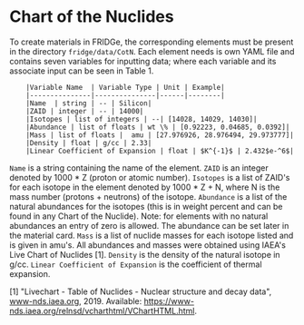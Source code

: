 # Chart of the Nuclides

To create materials in FRIDGe, the corresponding elements must be present in the directory `fridge/data/CotN`.
Each element needs is own YAML file and contains seven variables for inputting data; where each variable and its associate input can be seen in Table 1.

		|Variable Name  | Variable Type | Unit | Example|
		|---------------|---------------|------|--------|
		|Name  | string | -- | Silicon|
		|ZAID | integer | -- | 14000|
	    |Isotopes | list of integers | --| [14028, 14029, 14030]|
		|Abundance | list of floats | wt \% | [0.92223, 0.04685, 0.0392]|
		|Mass | list of floats |  amu | [27.976926, 28.976494, 29.973777]|
		|Density | float | g/cc | 2.33|
		|Linear Coefficient of Expansion | float | $K^{-1}$ | 2.432$e-^6$|

`Name` is a string containing the name of the element.
`ZAID` is an integer denoted by 1000 * Z (proton or atomic number).
`Isotopes` is a list of ZAID's for each isotope in the element denoted by 1000 * Z + N, where N is the mass number (protons + neutrons) of the isotope.
`Abundance` is a list of the natural abundances for the isotopes (this is in weight percent and can be found in any Chart of the Nuclide).
Note: for elements with no natural abundances an entry of zero is allowed. The abundance can be set later in the material card.
`Mass` is a list of nuclide masses for each isotope listed and is given in amu's.
All abundances and masses were obtained using IAEA's Live Chart of Nuclides [1].
`Density` is the density of the natural isotope in g/cc.
`Linear Coefficient of Expansion` is the coefficient of thermal expansion.

[1] "Livechart - Table of Nuclides - Nuclear structure and decay data", www-nds.iaea.org, 2019. Available:
https://www-nds.iaea.org/relnsd/vcharthtml/VChartHTML.html.